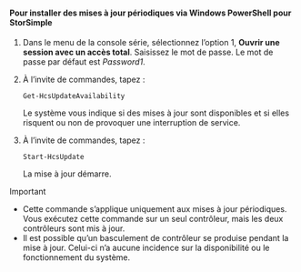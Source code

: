 <!--author=SharS last changed: 11/18/16-->

#### <a name="to-install-regular-updates-via-windows-powershell-for-storsimple"></a>Pour installer des mises à jour périodiques via Windows PowerShell pour StorSimple
1. Dans le menu de la console série, sélectionnez l’option 1, **Ouvrir une session avec un accès total**. Saisissez le mot de passe. Le mot de passe par défaut est *Password1*. 
2.  À l’invite de commandes, tapez :
   
     `Get-HcsUpdateAvailability`
   
    Le système vous indique si des mises à jour sont disponibles et si elles risquent ou non de provoquer une interruption de service.
3.  À l’invite de commandes, tapez :
   
     `Start-HcsUpdate`
   
    La mise à jour démarre.

> [!IMPORTANT]
> * Cette commande s’applique uniquement aux mises à jour périodiques. Vous exécutez cette commande sur un seul contrôleur, mais les deux contrôleurs sont mis à jour. 
> * Il est possible qu’un basculement de contrôleur se produise pendant la mise à jour. Celui-ci n’a aucune incidence sur la disponibilité ou le fonctionnement du système.
> 
> 



<!--HONumber=Nov16_HO3-->


